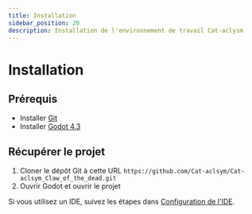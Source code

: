 ```yaml
---
title: Installation
sidebar_position: 20
description: Installation de l'environnement de travail Cat-aclysm
---
```


# Installation

## Prérequis

- Installer [Git](https://git-scm.com/downloads)
- Installer [Godot 4.3](https://godotengine.org/download)

## Récupérer le projet

1. Cloner le dépôt Git à cette URL `https://github.com/Cat-aclsym/Cat-aclsym_Claw_of_the_dead.git`
2. Ouvrir Godot et ouvrir le projet

Si vous utilisez un IDE, suivez les étapes dans [Configuration de l'IDE](../setup/ide-configuration.md).
